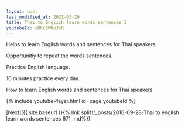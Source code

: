 ```yaml
---
layout: post
last_modified_at: 2021-03-29
title: Thai to English learn words sentences 3 
youtubeId: cHKc5WNbJx8
---
```

 
 
Helps to learn English words and sentences for Thai speakers.

Opportunitiy to repeat the words sentences. 

Practice English language. 
 
10 minutes practice every day. 
 
How to learn English words and sentences for Thai speakers 
 
{% include youtubePlayer.html id=page.youtubeId %}
 
 
[Next]({{ site.baseurl }}{% link  split1/_posts/2016-09-28-Thai to english learn words sentences 671 .md%})
 
